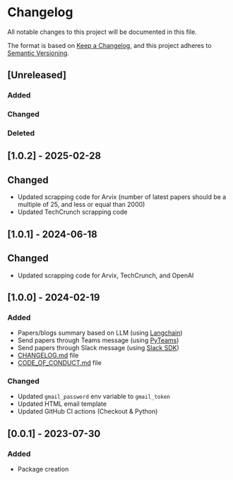 # Changelog

All notable changes to this project will be documented in this file.

The format is based on [Keep a Changelog](https://keepachangelog.com/en/1.0.0/),
and this project adheres to [Semantic Versioning](https://semver.org/spec/v2.0.0.html).

## [Unreleased]

### Added

### Changed

### Deleted

## [1.0.2] - 2025-02-28

## Changed

- Updated scrapping code for Arvix (number of latest papers should be a multiple of 25, and less or equal than 2000)
- Updated TechCrunch scrapping code

## [1.0.1] - 2024-06-18

## Changed

- Updated scrapping code for Arvix, TechCrunch, and OpenAI

## [1.0.0] - 2024-02-19

### Added

- Papers/blogs summary based on LLM (using [Langchain](https://www.langchain.com/))
- Send papers through Teams message (using [PyTeams](https://pypi.org/project/pymsteams))
- Send papers through Slack message (using [Slack SDK](https://slack.dev/python-slack-sdk))
- [CHANGELOG.md](./CHANGELOG.md) file
- [CODE_OF_CONDUCT.md](./CODE_OF_CONDUCT.md) file

### Changed

- Updated `gmail_password` env variable to `gmail_token`
- Updated HTML email template
- Updated GitHub CI actions (Checkout & Python)

## [0.0.1] - 2023-07-30

### Added

- Package creation
